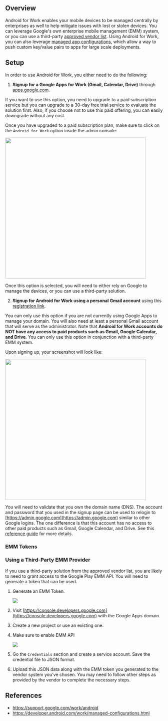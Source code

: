 ## Overview

Android for Work enables your mobile devices to be managed centrally by enterprises as well to help mitigate issues with lost or stolen devices.  You can leverage Google's own enterprise mobile management (EMM) system, or you can use a third-party [approved vendor list](https://www.google.com/work/android/partners/).  Using Android for Work, you can also leverage [managed app configurations](https://developer.android.com/work/managed-configurations.html), which allow a way to push custom key/value pairs to apps for large scale deployments.

## Setup

In order to use Android for Work, you either need to do the following:

1) **Signup for a Google Apps for Work (Gmail, Calendar, Drive)** through [apps.google.com](http://apps.google.com).

If you want to use this option, you need to upgrade to a paid subscription service but you can upgrade to a 30-day free trial service to evaluate the solution first.   Also, if you choose not to use this paid offering, you can easily downgrade without any cost. 

Once you have upgraded to a paid subscription plan, make sure to click on the `Android for Work` option inside the admin console:

<img src="http://i.imgur.com/Ccg7pdi.png" width="450"/>

Once this option is selected, you will need to either rely on Google to manage the devices, or you can use a third-party solution.  

2) **Signup for Android for Work using a personal Gmail account** using this [registration link](https://www.google.com/a/signup/?enterprise_product=ANDROID_WORK).

You can only use this option if you are not currently using Google Apps to manage your domain.   You will also need at least a personal Gmail account that will serve as the administrator.  Note that **Android for Work accounts do NOT have any access to paid products such as Gmail, Google Calendar, and Drive**.  You can only use this option in conjunction with a third-party EMM system.

Upon signing up, your screenshot will look like:

<img src="http://imgur.com/tODDzBG.png" width="450"/>

You will need to validate that you own the domain name (DNS).  The account and password that you used in the signup page can be used to relogin to [https://admin.google.com](https://admin.google.com) similar to other Google logins.  The one difference is that this account has no access to other paid products such as Gmail, Google Calendar, and Drive.  See this [reference guide](https://support.google.com/work/android/answer/6371476?hl=en&ref_topic=6151012) for more details.

### EMM Tokens

### Using a Third-Party EMM Provider

If you use a third-party solution from the approved vendor list, you are likely to need to grant access to the Google Play EMM API.  You will need to generate a token that can be used. 

1. Generate an EMM Token. 

   <img src="http://i.imgur.com/EyiIQS1.png">

2. Visit [https://console.developers.google.com](https://console.developers.google.com) with the Google Apps domain.  

3. Create a new project or use an existing one.

4. Make sure to enable EMM API

   <img src="http://i.imgur.com/GyMQzmX.png"/>

5. Go the `Credentials` section and create a service account.  Save the credential file to JSON format.

6. Upload this JSON data along with the EMM token you generated to the vendor system you've chosen.   You may need to follow other steps as provided by the vendor to complete the necessary steps.

## References

* <https://support.google.com/work/android>
* <https://developer.android.com/work/managed-configurations.html>
